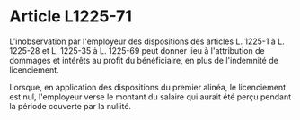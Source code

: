 # Article L1225-71

L'inobservation par l'employeur des dispositions des articles L. 1225-1 à L. 1225-28 et L. 1225-35 à L. 1225-69 peut donner lieu à l'attribution de dommages et intérêts au profit du bénéficiaire, en plus de l'indemnité de licenciement.

Lorsque, en application des dispositions du premier alinéa, le licenciement est nul, l'employeur verse le montant du salaire qui aurait été perçu pendant la période couverte par la nullité.